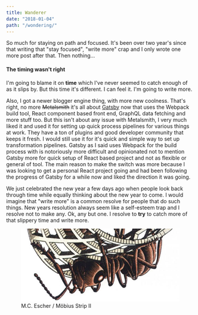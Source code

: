 ```yaml
---
title: Wanderer
date: "2018-01-04"
path: "/wondering/"
---
```


So much for staying on path and focused. It's been over two year's since that writing that "stay focused", "write more" crap and I only wrote one more post after that. Then nothing...

#### The timing wasn't right

I'm going to blame it on **time** which I've never seemed to catch enough of as it slips by. But this time it's  different. I can feel it. I'm going to write more.

Also, I got a newer blogger engine thing, with more new coolness. That's right, no more ~~Metalsmith~~ it's all about [Gatsby](https://www.gatsbyjs.io) now that uses the Webpack build tool, React component based front end, GraphQL data fetching and more stuff too. But this isn't about any issue with Metalsmith, I very much liked it and used it for setting up quick process pipelines for various things at work. They have a ton of plugins and good developer community that keeps it fresh. I would still use it for it's quick and simple way to set up transformation pipelines. Gatsby as I said uses Webpack for the build process with is notoriously more difficult and opinionated not to mention Gatsby more for quick setup of React based project and not as flexible or general of tool. The main reason to make the switch was more because I was looking to get a personal React project going and had been following the progress of Gatsby for a while now and liked the direction it was going.

We just celebrated the new year a few days ago when people look back through time while equally thinking about the new year to come. I would imagine that "write more" is a common resolve for people that do such things. New years resolution always seem like a self-esteem trap and I resolve not to make any. Ok, any but one. I resolve to **try** to catch more of that slippery time and write more.

<figure class='mdFigure'>
  <img src='./ant_rotated.png' alt="ant" />
  <figcaption>M.C. Escher / Möbius Strip II</figcaption>
</figure>
